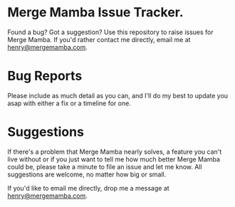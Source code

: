 # Merge Mamba Issue Tracker.

Found a bug? Got a suggestion? Use this repository to raise issues for Merge Mamba. If you'd rather contact me 
directly, email me at henry@mergemamba.com.

# Bug Reports

Please include as much detail as you can, and I'll do my best to update you asap with either a fix or a timeline for 
one. 

# Suggestions

If there's a problem that Merge Mamba nearly solves, a feature you can't live without or if you just want to tell me how 
much better Merge Mamba could be, please take a minute to file an issue and let me know. All suggestions are welcome,
 no matter how big or small.

If you'd like to email me directly, drop me a message at henry@mergemamba.com.
